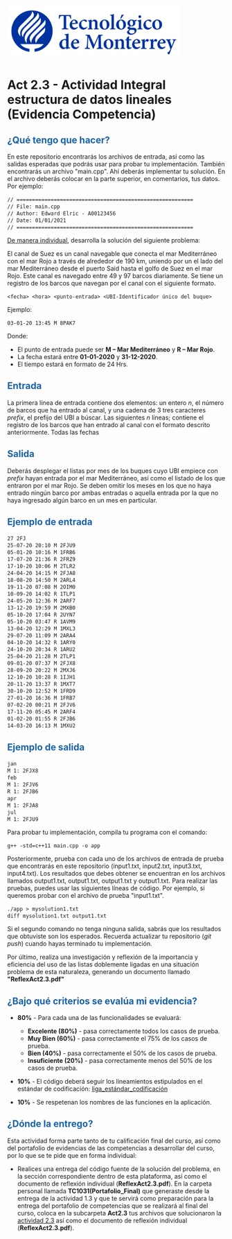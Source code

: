 ![Tec de Monterrey](images/logotecmty.png)
# Act 2.3 - Actividad Integral estructura de datos lineales (Evidencia Competencia)

## <span style="color: rgb(26, 99, 169);">¿Qué tengo que hacer?</span>
En este repositorio encontrarás los archivos de entrada, así como las salidas esperadas que podrás usar para probar tu implementación. También encontrarás un archivo "main.cpp". Ahí deberás implementar tu solución. En el archivo deberás colocar en la parte superior, en comentarios, tus datos. Por ejemplo:
```
// =========================================================
// File: main.cpp
// Author: Edward Elric - A00123456
// Date: 01/01/2021
// =========================================================
```
<span style="text-decoration: underline;">De manera individual</span>, desarrolla la solución del siguiente problema:

El canal de Suez es un canal navegable que conecta el mar Mediterráneo con el mar Rojo a través de alrededor de 190 km, uniendo por un el lado del mar Mediterráneo desde el puerto Said hasta el golfo de Suez en el mar Rojo. Este canal es navegado entre 49 y 97 barcos diariamente. Se tiene un registro de los barcos que navegan por el canal con el siguiente formato.
```
<fecha> <hora> <punto-entrada> <UBI-Identificador único del buque>
```
Ejemplo:
```
03-01-20 13:45 M 8PAK7
```
Donde:
* El punto de entrada puede ser **M – Mar Mediterráneo** y **R – Mar Rojo**.
* La fecha estará entre **01-01-2020** y **31-12-2020**.
* El tiempo estará en formato de 24 Hrs.

## <span style="color: rgb(26, 99, 169);">**Entrada**</span>
La primera línea de entrada contiene dos elementos: un entero *n*, el número de barcos que ha entrado al canal, y una cadena de 3 tres caracteres *prefix*, el prefijo del UBI a búscar. Las siguientes *n* líneas; contiene el registro de los barcos que han entrado al canal con el formato descrito anteriormente. Todas las fechas

## <span style="color: rgb(26, 99, 169);">**Salida**</span>
Deberás desplegar el listas por mes de los buques cuyo UBI empiece con *prefix* hayan entrada por el mar Mediterráneo, así como el listado de los que entraron por el mar Rojo. Se deben omitir los meses en los que no haya entrado ningún barco por ambas entradas  o aquella entrada por la que no haya ingresado algún barco en un mes en particular.

## <span style="color: rgb(26, 99, 169);">**Ejemplo de entrada**</span>
```
27 2FJ
25-07-20 20:10 M 2FJU9
05-01-20 10:16 M 1FRB6
17-07-20 21:36 R 2FRZ9
17-10-20 10:06 M 2TLR2
24-04-20 14:15 M 2FJA8
18-08-20 14:50 M 2ARL4
19-11-20 07:08 M 2OIM0
10-09-20 14:02 R 1TLP1
24-05-20 12:36 M 2ARF7
13-12-20 19:59 M 2MXB0
05-10-20 17:04 R 2UYN7
05-10-20 03:47 R 1AVM9
13-04-20 12:29 M 1MXL3
29-07-20 11:09 M 2ARA4
04-10-20 14:32 R 1ARY0
24-10-20 20:34 R 1ARU2
25-04-20 21:28 M 2TLP1
09-01-20 07:37 M 2FJX8
28-09-20 20:22 M 2MXJ6
12-10-20 10:28 R 1IJH1
20-11-20 13:37 R 1MXT7
30-10-20 12:52 M 1FRD9
27-01-20 16:36 M 1FRB7
07-02-20 00:21 M 2FJV6
17-11-20 05:45 M 2ARF4
01-02-20 01:55 R 2FJB6
14-03-20 16:13 M 1MXU2
```

## <span style="color: rgb(26, 99, 169);">**Ejemplo de salida**</span>
```
jan
M 1: 2FJX8
feb
M 1: 2FJV6
R 1: 2FJB6
apr
M 1: 2FJA8
jul
M 1: 2FJU9
```

Para probar tu implementación, compila tu programa con el comando:
```
g++ -std=c++11 main.cpp -o app
```
Posteriormente, prueba con cada uno de los archivos de entrada de prueba que encontrarás en este repositorio (input1.txt, input2.txt, input3.txt, input4.txt). Los resultados que debes obtener se encuentran en los archivos llamados output1.txt, output1.txt, output1.txt y output1.txt. Para realizar las pruebas, puedes usar las siguientes líneas de código. Por ejemplo, si queremos probar con el archivo de prueba "input1.txt".
```
./app > mysolution1.txt
diff mysolution1.txt output1.txt
```
Si el segundo comando no tenga ninguna salida, sabrás que los resultados que obtuviste son los esperados. Recuerda actualizar tu repositorio (*git push*) cuando hayas terminado tu implementación.

Por último, realiza una investigación y reflexión de la importancia y eficiencia del uso de las listas doblemente ligadas en una situación problema de esta naturaleza,  generando un documento llamado **"ReflexAct2.3.pdf"**

## <span style="color: rgb(26, 99, 169);">**¿Bajo qué criterios se evalúa mi evidencia?**</span>

- **80%** - Para cada una de las funcionalidades se evaluará:

    - **Excelente (80%)** - pasa correctamente todos los casos de prueba.
    - **Muy Bien (60%)** - pasa correctamente el 75% de los casos de prueba.
    - **Bien (40%)** - pasa correctamente el 50% de los casos de prueba.
    - **Insuficiente (20%)** - pasa correctamente menos del 50% de los casos de prueba.


- **10%** - El código deberá seguir los lineamientos estipulados en el estándar de codificación: <span class="instructure_file_holder link_holder">[liga_estándar_codificación](estandar.pdf)</span>
- **10%** - Se respetenan los nombres de las funciones en la aplicación.

## <span style="color: rgb(26, 99, 169);">**¿Dónde la entrego?**</span>
Esta actividad forma parte tanto de tu calificación final del curso, así como del portafolio de evidencias de las competencias a desarrollar del curso, por lo que se te pide que en forma individual:
* Realices una entrega del código fuente de la solución del problema, en la sección correspondiente dentro de esta plataforma, así como el documento de reflexión individual (**ReflexAct2.3.pdf**).
En la carpeta personal llamada **TC1031(Portafolio_Final)** que generaste desde la entrega de la actividad 1.3 y que te servirá como preparación para la entrega del portafolio de competencias que se realizará al final del curso, coloca en la subcarpeta **Act2.3** tus archivos que solucionaron la <span style="text-decoration: underline;">actividad 2.3</span> así como el documento de reflexión individual (**ReflexAct2.3.pdf**).
